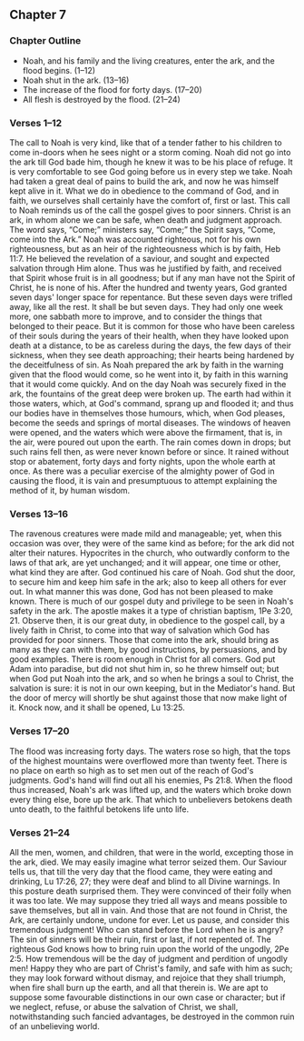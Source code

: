 ## Chapter 7

### Chapter Outline

- Noah, and his family and the living creatures, enter the ark, and the flood begins. (1–12)
- Noah shut in the ark. (13–16)
- The increase of the flood for forty days. (17–20)
- All flesh is destroyed by the flood. (21–24)

### Verses 1–12

The call to Noah is very kind, like that of a tender father to his children to come in-doors when he sees night or a storm coming. Noah did not go into the ark till God bade him, though he knew it was to be his place of refuge. It is very comfortable to see God going before us in every step we take. Noah had taken a great deal of pains to build the ark, and now he was himself kept alive in it. What we do in obedience to the command of God, and in faith, we ourselves shall certainly have the comfort of, first or last. This call to Noah reminds us of the call the gospel gives to poor sinners. Christ is an ark, in whom alone we can be safe, when death and judgment approach. The word says, “Come;” ministers say, “Come;” the Spirit says, “Come, come into the Ark.” Noah was accounted righteous, not for his own righteousness, but as an heir of the righteousness which is by faith, Heb 11:7. He believed the revelation of a saviour, and sought and expected salvation through Him alone. Thus was he justified by faith, and received that Spirit whose fruit is in all goodness; but if any man have not the Spirit of Christ, he is none of his. After the hundred and twenty years, God granted seven days' longer space for repentance. But these seven days were trifled away, like all the rest. It shall be but seven days. They had only one week more, one sabbath more to improve, and to consider the things that belonged to their peace. But it is common for those who have been careless of their souls during the years of their health, when they have looked upon death at a distance, to be as careless during the days, the few days of their sickness, when they see death approaching; their hearts being hardened by the deceitfulness of sin. As Noah prepared the ark by faith in the warning given that the flood would come, so he went into it, by faith in this warning that it would come quickly. And on the day Noah was securely fixed in the ark, the fountains of the great deep were broken up. The earth had within it those waters, which, at God's command, sprang up and flooded it; and thus our bodies have in themselves those humours, which, when God pleases, become the seeds and springs of mortal diseases. The windows of heaven were opened, and the waters which were above the firmament, that is, in the air, were poured out upon the earth. The rain comes down in drops; but such rains fell then, as were never known before or since. It rained without stop or abatement, forty days and forty nights, upon the whole earth at once. As there was a peculiar exercise of the almighty power of God in causing the flood, it is vain and presumptuous to attempt explaining the method of it, by human wisdom.

### Verses 13–16

The ravenous creatures were made mild and manageable; yet, when this occasion was over, they were of the same kind as before; for the ark did not alter their natures. Hypocrites in the church, who outwardly conform to the laws of that ark, are yet unchanged; and it will appear, one time or other, what kind they are after. God continued his care of Noah. God shut the door, to secure him and keep him safe in the ark; also to keep all others for ever out. In what manner this was done, God has not been pleased to make known. There is much of our gospel duty and privilege to be seen in Noah's safety in the ark. The apostle makes it a type of christian baptism, 1Pe 3:20, 21. Observe then, it is our great duty, in obedience to the gospel call, by a lively faith in Christ, to come into that way of salvation which God has provided for poor sinners. Those that come into the ark, should bring as many as they can with them, by good instructions, by persuasions, and by good examples. There is room enough in Christ for all comers. God put Adam into paradise, but did not shut him in, so he threw himself out; but when God put Noah into the ark, and so when he brings a soul to Christ, the salvation is sure: it is not in our own keeping, but in the Mediator's hand. But the door of mercy will shortly be shut against those that now make light of it. Knock now, and it shall be opened, Lu 13:25.

### Verses 17–20

The flood was increasing forty days. The waters rose so high, that the tops of the highest mountains were overflowed more than twenty feet. There is no place on earth so high as to set men out of the reach of God's judgments. God's hand will find out all his enemies, Ps 21:8. When the flood thus increased, Noah's ark was lifted up, and the waters which broke down every thing else, bore up the ark. That which to unbelievers betokens death unto death, to the faithful betokens life unto life.

### Verses 21–24

All the men, women, and children, that were in the world, excepting those in the ark, died. We may easily imagine what terror seized them. Our Saviour tells us, that till the very day that the flood came, they were eating and drinking, Lu 17:26, 27; they were deaf and blind to all Divine warnings. In this posture death surprised them. They were convinced of their folly when it was too late. We may suppose they tried all ways and means possible to save themselves, but all in vain. And those that are not found in Christ, the Ark, are certainly undone, undone for ever. Let us pause, and consider this tremendous judgment! Who can stand before the Lord when he is angry? The sin of sinners will be their ruin, first or last, if not repented of. The righteous God knows how to bring ruin upon the world of the ungodly, 2Pe 2:5. How tremendous will be the day of judgment and perdition of ungodly men! Happy they who are part of Christ's family, and safe with him as such; they may look forward without dismay, and rejoice that they shall triumph, when fire shall burn up the earth, and all that therein is. We are apt to suppose some favourable distinctions in our own case or character; but if we neglect, refuse, or abuse the salvation of Christ, we shall, notwithstanding such fancied advantages, be destroyed in the common ruin of an unbelieving world.

